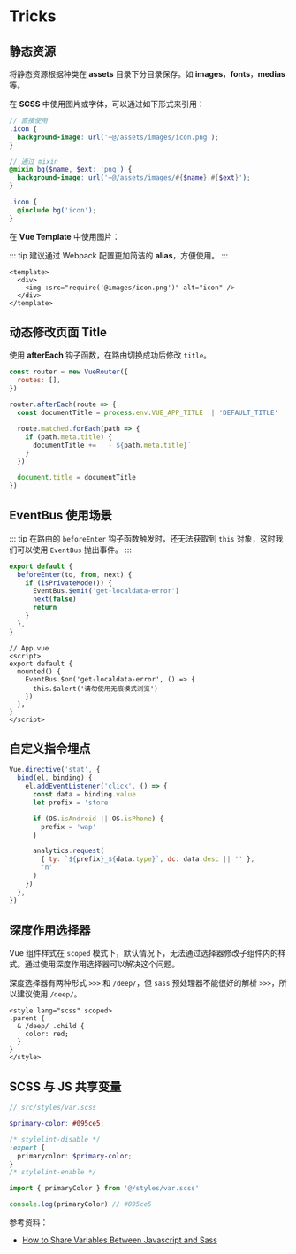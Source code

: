 # Tricks

## 静态资源

将静态资源根据种类在 **assets** 目录下分目录保存。如 **images**，**fonts**，**medias**等。

在 **SCSS** 中使用图片或字体，可以通过如下形式来引用：

```scss
// 直接使用
.icon {
  background-image: url('~@/assets/images/icon.png');
}

// 通过 mixin
@mixin bg($name, $ext: 'png') {
  background-image: url('~@/assets/images/#{$name}.#{$ext}');
}

.icon {
  @include bg('icon');
}
```

在 **Vue Template** 中使用图片：

::: tip
建议通过 Webpack 配置更加简洁的 **alias**，方便使用。
:::

```vue
<template>
  <div>
    <img :src="require('@images/icon.png')" alt="icon" />
  </div>
</template>
```

## 动态修改页面 Title

使用 **afterEach** 钩子函数，在路由切换成功后修改 `title`。

```js
const router = new VueRouter({
  routes: [],
})

router.afterEach(route => {
  const documentTitle = process.env.VUE_APP_TITLE || 'DEFAULT_TITLE'

  route.matched.forEach(path => {
    if (path.meta.title) {
      documentTitle += ` - ${path.meta.title}`
    }
  })

  document.title = documentTitle
})
```

## EventBus 使用场景

::: tip
在路由的 `beforeEnter` 钩子函数触发时，还无法获取到 `this` 对象，这时我们可以使用 `EventBus` 抛出事件。
:::

```js
export default {
  beforeEnter(to, from, next) {
    if (isPrivateMode()) {
      EventBus.$emit('get-localdata-error')
      next(false)
      return
    }
  },
}
```

```vue
// App.vue
<script>
export default {
  mounted() {
    EventBus.$on('get-localdata-error', () => {
      this.$alert('请勿使用无痕模式浏览')
    })
  },
}
</script>
```

## 自定义指令埋点

```js
Vue.directive('stat', {
  bind(el, binding) {
    el.addEventListener('click', () => {
      const data = binding.value
      let prefix = 'store'

      if (OS.isAndroid || OS.isPhone) {
        prefix = 'wap'
      }

      analytics.request(
        { ty: `${prefix}_${data.type}`, dc: data.desc || '' },
        'n'
      )
    })
  },
})
```

## 深度作用选择器

Vue 组件样式在 `scoped` 模式下，默认情况下，无法通过选择器修改子组件内的样式。通过使用深度作用选择器可以解决这个问题。

深度选择器有两种形式 `>>>` 和 `/deep/`，但 `sass` 预处理器不能很好的解析 `>>>`，所以建议使用 `/deep/`。

```vue
<style lang="scss" scoped>
.parent {
  & /deep/ .child {
    color: red;
  }
}
</style>
```

## SCSS 与 JS 共享变量

```scss
// src/styles/var.scss

$primary-color: #095ce5;

/* stylelint-disable */
:export {
  primarycolor: $primary-color;
}
/* stylelint-enable */
```

```js
import { primaryColor } from '@/styles/var.scss'

console.log(primaryColor) // #095ce5
```

参考资料：

- [How to Share Variables Between Javascript and Sass](https://www.bluematador.com/blog/how-to-share-variables-between-js-and-sass)
